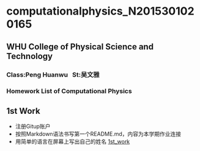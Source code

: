 # computationalphysics_N2015301020165
## WHU College of Physical Science and Technology
### Class:Peng Huanwu    St:吴文雅  

### Homework List of Computational Physics 

## 1st Work
 - 注册Gitup账户
 - 按照Markdown语法书写第一个README.md，内容为本学期作业连接
 - 用简单的语言在屏幕上写出自己的姓名
   [1st_work](https://github.com/amanaaaa/computationalphysics_N2015301020165/blob/master/1st_Work.md)
